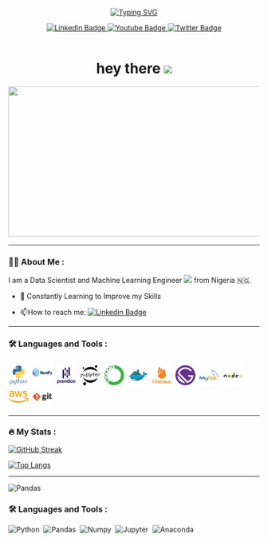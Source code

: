 <p align="center">
<a href="https://github.com/lawalsegun2025">
    <img src="https://readme-typing-svg.demolab.com?font=Georgia&size=18&duration=2000&pause=100&multiline=true&width=500&height=80&lines=Segun+Lawal;Data+Scientist+%7C+Machine+Learning+Engineer;ExploreAI+Academy+Graduate" alt="Typing SVG" />
</a>




<div id="header" align="center">
 
  <div id="badges">
    <a href="https://www.linkedin.com/in/lawalsegun2025/">
      <img src="https://img.shields.io/badge/LinkedIn-blue?style=for-the-badge&logo=linkedin&logoColor=white" alt="LinkedIn Badge"/>
    </a>
    <a href="your-youtube-URL">
      <img src="https://img.shields.io/badge/YouTube-red?style=for-the-badge&logo=youtube&logoColor=white" alt="Youtube Badge"/>
    </a>
    <a href="your-twitter-URL">
      <img src="https://img.shields.io/badge/Twitter-blue?style=for-the-badge&logo=twitter&logoColor=white" alt="Twitter Badge"/>
    </a>
  </div>
  <img src="https://komarev.com/ghpvc/?username=lawalsegun2025&style=flat-square&color=blue" alt=""/>
  <h1>
    hey there
    <img src="https://media.giphy.com/media/hvRJCLFzcasrR4ia7z/giphy.gif" width="30px"/>
  </h1>
</div>
<div align="center">
  <img src="https://media.giphy.com/media/dWesBcTLavkZuG35MI/giphy.gif" width="600" height="300"/>
</div>
  
---

### :man_technologist: About Me :
I am a Data Scientist and Machine Learning Engineer <img src="https://media.giphy.com/media/1337mjZhdNJWSY/giphy.gif" width="30"> from Nigeria 🇳🇬.

- :seedling: Constantly Learning to Improve my Skills

- :mailbox:How to reach me: [![Linkedin Badge](https://img.shields.io/badge/-Segun_Lawal-blue?style=flat&logo=Linkedin&logoColor=white)](https://www.linkedin.com/in/lawalsegun2025/)

---

### :hammer_and_wrench: Languages and Tools :
<div>
  <img src="https://github.com/devicons/devicon/blob/master/icons/python/python-original-wordmark.svg" title="Python" alt="Python" width="40" height="40"/>&nbsp;
  <img src="https://github.com/devicons/devicon/blob/master/icons/numpy/numpy-original-wordmark.svg" title="Numpy" alt="Numpy" width="40" height="50"/>&nbsp;
  <img src="https://github.com/devicons/devicon/blob/master/icons/pandas/pandas-original-wordmark.svg" title="Pandas" alt="Pandas" width="40" height="40"/>&nbsp;
  <img src="https://github.com/devicons/devicon/blob/master/icons/jupyter/jupyter-plain-wordmark.svg"  title="Jupyter" alt="Jupyter" width="40" height="40"/>&nbsp;
  <img src="https://github.com/devicons/devicon/blob/master/icons/anaconda/anaconda-original.svg" title="Anaconda" alt="Anaconda" width="40" height="40"/>&nbsp;
  <img src="https://github.com/devicons/devicon/blob/master/icons/docker/docker-original.svg" title="Docker" alt="Docker" width="40" height="40"/>&nbsp;
  <img src="https://github.com/devicons/devicon/blob/master/icons/firebase/firebase-plain-wordmark.svg" title="Firebase" alt="Firebase" width="40" height="40"/>&nbsp;
  <img src="https://github.com/devicons/devicon/blob/master/icons/gatsby/gatsby-original.svg" title="Gatsby"  alt="Gatsby" width="40" height="40"/>&nbsp;
  <img src="https://github.com/devicons/devicon/blob/master/icons/mysql/mysql-original-wordmark.svg" title="MySQL"  alt="MySQL" width="40" height="40"/>&nbsp;
  <img src="https://github.com/devicons/devicon/blob/master/icons/nodejs/nodejs-original-wordmark.svg" title="NodeJS" alt="NodeJS" width="40" height="40"/>&nbsp;
  <img src="https://github.com/devicons/devicon/blob/master/icons/amazonwebservices/amazonwebservices-plain-wordmark.svg" title="AWS" alt="AWS" width="40" height="40"/>&nbsp;
  <img src="https://github.com/devicons/devicon/blob/master/icons/git/git-original-wordmark.svg" title="Git" **alt="Git" width="40" height="40"/>
</div>

---

### :fire: My Stats :
[![GitHub Streak](http://github-readme-streak-stats.herokuapp.com?user=lawalsegun2025&theme=dark&background=000000)](https://git.io/streak-stats)

[![Top Langs](https://github-readme-stats.vercel.app/api/top-langs/?username=lawalsegun2025&layout=compact&theme=vision-friendly-dark)](https://github.com/anuraghazra/github-readme-stats)

---

![Pandas](https://img.shields.io/badge/Pandas-black?style=flat-square&logo=pandas)

### :hammer_and_wrench: Languages and Tools :
<div>
  <img src="https://img.shields.io/badge/Python-black?style=flat-square&logo=python" title="Python" alt="Python" width="80" height="20"/>&nbsp;
  <img src="https://img.shields.io/badge/Pandas-black?style=flat-square&logo=pandas" title="Pandas" alt="Pandas" width="80" height="20"/>&nbsp;
  <img src="https://img.shields.io/badge/Numpy-black?style=flat-square&logo=numpy" title="Numpy" alt="Numpy" width="80" height="20"/>&nbsp;
  <img src="https://img.shields.io/badge/Jupyter-black?style=flat-square&logo=jupyter" title="Jupyter" alt="Jupyter" width="80" height="20"/>&nbsp;
  <img src="https://img.shields.io/badge/Anaconda-black?style=flat-square&logo=anaconda" title="Anaconda" alt="Anaconda" width="80" height="20"/>&nbsp;
</div>

